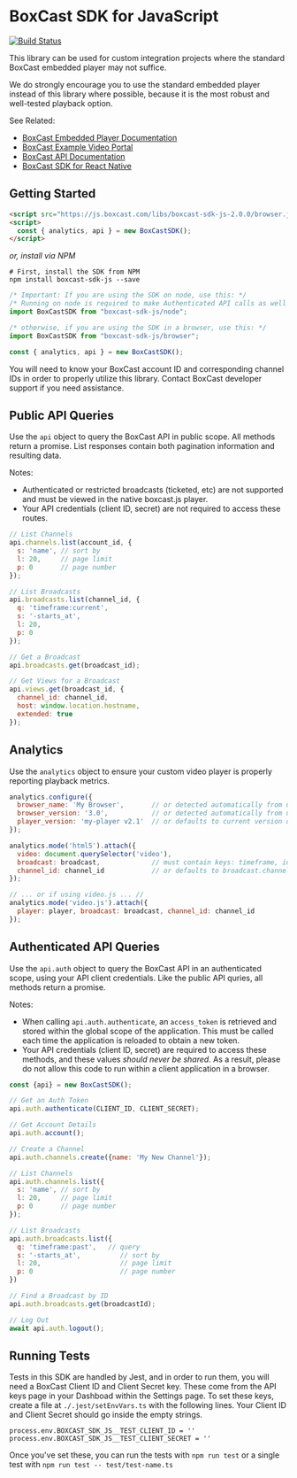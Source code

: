 # BoxCast SDK for JavaScript

[![Build Status](https://travis-ci.org/boxcast/boxcast-sdk-js.svg?branch=master)](https://travis-ci.org/boxcast/boxcast-sdk-js)

This library can be used for custom integration projects where the standard BoxCast embedded
player may not suffice.

We do strongly encourage you to use the standard embedded player instead of this library where possible,
because it is the most robust and well-tested playback option.

See Related:
 * [BoxCast Embedded Player Documentation](http://boxcast.github.io/boxcast_js_docs/)
 * [BoxCast Example Video Portal](https://github.com/boxcast/example_video_portal_vuejs)
 * [BoxCast API Documentation](http://boxcast.github.io/boxcast_api/)
 * [BoxCast SDK for React Native](https://github.com/boxcast/boxcast-sdk-react-native)

## Getting Started

```html
<script src="https://js.boxcast.com/libs/boxcast-sdk-js-2.0.0/browser.js"></script>
<script>
  const { analytics, api } = new BoxCastSDK();
</script>
```

_or, install via NPM_

```shell
# First, install the SDK from NPM
npm install boxcast-sdk-js --save
```
```javascript
/* Important: If you are using the SDK on node, use this: */
/* Running on node is required to make Authenticated API calls as well as running authenticated API tests */
import BoxCastSDK from "boxcast-sdk-js/node";

/* otherwise, if you are using the SDK in a browser, use this: */
import BoxCastSDK from "boxcast-sdk-js/browser";

const { analytics, api } = new BoxCastSDK();
```

You will need to know your BoxCast account ID and corresponding channel IDs in order to properly
utilize this library.  Contact BoxCast developer support if you need assistance.

## Public API Queries

Use the `api` object to query the BoxCast API in public scope.  All methods return a promise.  List
responses contain both pagination information and resulting data.

Notes:

 * Authenticated or restricted broadcasts (ticketed, etc) are not supported and must be
   viewed in the native boxcast.js player.
 * Your API credentials (client ID, secret) are not required to access these routes.

```javascript
// List Channels
api.channels.list(account_id, {
  s: 'name', // sort by
  l: 20,     // page limit
  p: 0       // page number
});

// List Broadcasts
api.broadcasts.list(channel_id, {
  q: 'timeframe:current',
  s: '-starts_at',
  l: 20,
  p: 0
});

// Get a Broadcast
api.broadcasts.get(broadcast_id);

// Get Views for a Broadcast
api.views.get(broadcast_id, {
  channel_id: channel_id,
  host: window.location.hostname,
  extended: true
});
```

## Analytics

Use the `analytics` object to ensure your custom video player is properly reporting playback metrics.

```javascript
analytics.configure({
  browser_name: 'My Browser',       // or detected automatically from user agent
  browser_version: '3.0',           // or detected automatically from user agent
  player_version: 'my-player v2.1'  // or defaults to current version of boxcast-sdk-js
});

analytics.mode('html5').attach({
  video: document.querySelector('video'),
  broadcast: broadcast,             // must contain keys: timeframe, id, account_id
  channel_id: channel_id            // or defaults to broadcast.channel_id
});

// ... or if using video.js ... //
analytics.mode('video.js').attach({
  player: player, broadcast: broadcast, channel_id: channel_id
});
```

## Authenticated API Queries

Use the `api.auth` object to query the BoxCast API in an authenticated scope, using your
API client credentials.  Like the public API quries, all methods return a promise.

Notes:

 * When calling `api.auth.authenticate`, an `access_token` is retrieved and stored
   within the global scope of the application.  This must be called each time the
   application is reloaded to obtain a new token.
 * Your API credentials (client ID, secret) are required to access these methods, and these
   values _should never be shared_.  As a result, please do not allow this code to run
   within a client application in a browser.

```javascript
const {api} = new BoxCastSDK();

// Get an Auth Token
api.auth.authenticate(CLIENT_ID, CLIENT_SECRET);

// Get Account Details
api.auth.account();

// Create a Channel
api.auth.channels.create({name: 'My New Channel'});

// List Channels
api.auth.channels.list({
  s: 'name', // sort by
  l: 20,     // page limit
  p: 0       // page number
});

// List Broadcasts
api.auth.broadcasts.list({
  q: 'timeframe:past',   // query
  s: '-starts_at',          // sort by
  l: 20,                    // page limit
  p: 0                      // page number
})

// Find a Broadcast by ID
api.auth.broadcasts.get(broadcastId);

// Log Out
await api.auth.logout();
```

## Running Tests
Tests in this SDK are handled by Jest, and in order to run them, you will need a BoxCast Client ID and Client Secret key. These come from the API keys page in your Dashboad within the Settings page. To set these keys, create a file at `./.jest/setEnvVars.ts` with the following lines. Your Client ID and Client Secret should go inside the empty strings.
```shell
process.env.BOXCAST_SDK_JS__TEST_CLIENT_ID = ''
process.env.BOXCAST_SDK_JS__TEST_CLIENT_SECRET = ''
```
Once you've set these, you can run the tests with `npm run test` or a single test with `npm run test -- test/test-name.ts`